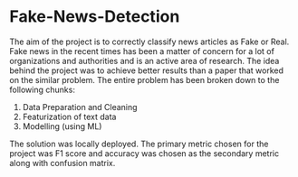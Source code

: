 # Fake-News-Detection


The aim of the project is to correctly classify news articles as Fake or Real. Fake news in the recent times has been a matter of concern for a lot of organizations and authorities and is an active area of research. The idea behind the project was to achieve better results than a paper that worked on the similar problem. The entire problem has been broken down to the following chunks:

1. Data Preparation and Cleaning
2. Featurization of text data
3. Modelling (using ML)


The solution was locally deployed. The primary metric chosen for the project was F1 score and accuracy was chosen as the secondary metric along with confusion matrix.
